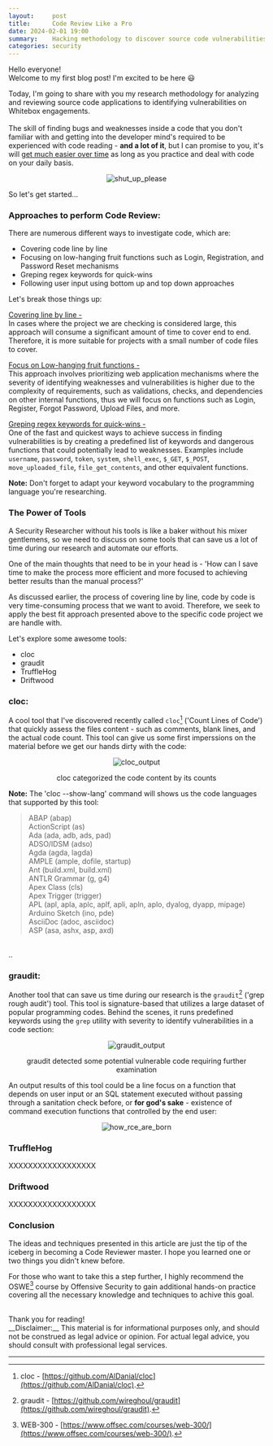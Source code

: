 ```yaml
---
layout:     post
title:      Code Review Like a Pro
date: 2024-02-01 19:00
summary:    Hacking methodology to discover source code vulnerabilities.
categories: security
---
```


Hello everyone!
<br />
Welcome to my first blog post! I'm excited to be here :smiley:

Today, I'm going to share with you my research methodology for analyzing and reviewing source code applications to identifying vulnerabilities on Whitebox engagements. 
<br /><br />
The skill of finding bugs and weaknesses inside a code that you don't familiar with and getting into the developer mind's required to be experienced with code reading - __and a lot of it__, but I can promise to you, it's will <ins>get much easier over time</ins> as long as you practice and deal with code on your daily basis. 

<p align="center">
  <img src="{{ site.url }}/images/code_review_meme.jpg" alt="shut_up_please" />
</p>

So let's get started...

### Approaches to perform Code Review:

There are numerous different ways to investigate code, which are:
* Covering code line by line
* Focusing on low-hanging fruit functions such as Login, Registration, and Password Reset mechanisms
* Greping regex keywords for quick-wins
* Following user input using bottom up and top down approaches

Let's break those things up:

<ins>Covering line by line -</ins>
<br />
In cases where the project we are checking is considered large, this approach will consume a significant amount of time to cover end to end. Therefore, it is more suitable for projects with a small number of code files to cover.

<ins>Focus on Low-hanging fruit functions -</ins>
<br />
This approach involves prioritizing web application mechanisms where the severity of identifying weaknesses and vulnerabilities is higher due to the complexity of requirements, such as validations, checks, and dependencies on other internal functions, thus we will focus on functions such as Login, Register, Forgot Password, Upload Files, and more.

<ins>Greping regex keywords for quick-wins -</ins>
<br />
One of the fast and quickest ways to achieve success in finding vulnerabilities is by creating a predefined list of keywords and dangerous functions that could potentially lead to weaknesses. Examples include `username`, `password`, `token`, `system`, `shell_exec`, `$_GET`, `$_POST`, `move_uploaded_file`, `file_get_contents`, and other equivalent functions.

__Note:__ Don't forget to adapt your keyword vocabulary to the programming language you're researching.

### The Power of Tools

A Security Researcher without his tools is like a baker without his mixer gentlemens, so we need to discuss on some tools that can save us a lot of time during our research and automate our efforts.

One of the main thoughts that need to be in your head is - 'How can I save time to make the process more efficient and more focused to achieving better results than the manual process?'

As discussed earlier, the process of covering line by line, code by code is  very time-consuming process that we want to avoid. Therefore, we seek to apply the best fit approach presented above to the specific code project we are handle with.

Let's explore some awesome tools:

* cloc
* graudit
* TruffleHog
* Driftwood

### cloc:
A cool tool that I've discovered recently called `cloc`[^1] ('Count Lines of Code') that quickly assess the files content - such as comments, blank lines, and the actual code count.
This tool can give us some first imperssions on the material before we get our hands dirty with the code:

<p align="center">
  <img src="{{ site.url }}/images/cloc.png" alt="cloc_output" />
</p>
<p align="center">cloc categorized the code content by its counts</p>

__Note:__ The 'cloc --show-lang' command will shows us the code languages that supported by this tool:

> ABAP                       (abap)<br />
ActionScript               (as)<br />
Ada                        (ada, adb, ads, pad)<br />
ADSO/IDSM                  (adso)<br />
Agda                       (agda, lagda)<br />
AMPLE                      (ample, dofile, startup)<br />
Ant                        (build.xml, build.xml)<br />
ANTLR Grammar              (g, g4)<br />
Apex Class                 (cls)<br />
Apex Trigger               (trigger)<br />
APL                        (apl, apla, aplc, aplf, apli, apln, aplo, dyalog, dyapp, mipage)<br />
Arduino Sketch             (ino, pde)<br />
AsciiDoc                   (adoc, asciidoc)<br />
ASP                        (asa, ashx, asp, axd)
<br />
..

### graudit:
Another tool that can save us time during our research is the `graudit`[^2] ('grep rough audit') tool. This tool is signature-based that utilizes a large dataset of popular programming codes. Behind the scenes, it runs predefined keywords using the `grep` utility with severity to identify vulnerabilities in a code section:

<p align="center">
  <img src="{{ site.url }}/images/graudit.png" alt="graudit_output" />
</p>
<p align="center">graudit detected some potential vulnerable code requiring further examination</p>

An output results of this tool could be a  line focus on a function that depends on user input or an SQL statement executed without passing through a sanitation check before, or __for god's sake__ - existence of command execution functions that controlled by the end user:

<p align="center">
  <img src="{{ site.url }}/images/rce_born.png" alt="how_rce_are_born" />
</p>

### TruffleHog

XXXXXXXXXXXXXXXXXX

### Driftwood

XXXXXXXXXXXXXXXXXX

### Conclusion

The ideas and techniques presented in this article are just the tip of the iceberg in becoming a Code Reviewer master. I hope you learned one or two things you didn't knew before.

For those who want to take this a step further, I highly recommend the OSWE[^3] course by Offensive Security to gain additional hands-on practice covering all the necessary knowledge and techniques to achive this goal.

<br />
Thank you for reading!

<br />
__Disclaimer:__ This material is for informational purposes only, and should not be construed as legal advice or opinion. For actual legal advice, you should consult with professional legal services.

---

[^1]: cloc - [https://github.com/AlDanial/cloc](https://github.com/AlDanial/cloc).
[^2]: graudit - [https://github.com/wireghoul/graudit](https://github.com/wireghoul/graudit).
[^3]: WEB-300 - [https://www.offsec.com/courses/web-300/](https://www.offsec.com/courses/web-300/).